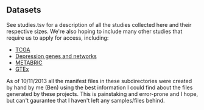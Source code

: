 Datasets
--------

See studies.tsv for a description of all the studies collected here and their
respective sizes.  We're also hoping to include many other studies that
require us to apply for access, including:

* [TCGA]
* [Depression genes and networks]
* [METABRIC]
* [GTEx]

[TCGA]: https://tcga-data.nci.nih.gov/tcga/
[Depression genes and networks]: https://www.nimhgenetics.org/access_data_biomaterial.php
[METABRIC]: http://molonc.bccrc.ca/aparicio-lab/research/metabric/
[GTEx]: http://commonfund.nih.gov/GTEx/

As of 10/11/2013 all the manifest files in these subdirectories were created
by hand by me (Ben) using the best information I could find about the files
generated by these projects.  This is painstaking and error-prone and I hope,
but can't gaurantee that I haven't left any samples/files behind.
